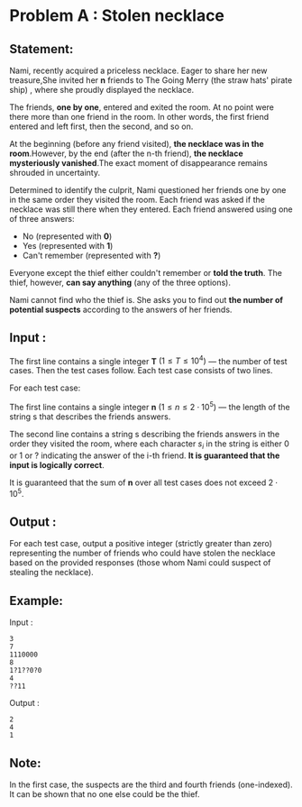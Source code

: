 # Problem A : Stolen necklace

## Statement:

Nami, recently acquired a priceless necklace. Eager to share her new treasure,She invited her **n** friends to The Going Merry (the straw hats' pirate ship) , where she proudly displayed the necklace.

The friends, **one by one**, entered and exited the room. At no point were there more than one friend in the room. In other words, the first friend entered and left first, then the second, and so on.

At the beginning (before any friend visited), **the necklace was in the room**.However, by the end (after the n-th friend), **the necklace mysteriously vanished**.The exact moment of disappearance remains shrouded in uncertainty.

Determined to identify the culprit, Nami questioned her friends one by one in the same order they visited the room. Each friend was asked if the necklace was still there when they entered. Each friend answered using one of three answers:

- No (represented with **0**)
- Yes (represented with **1**)
- Can't remember (represented with **?**)

Everyone except the thief either couldn't remember or **told the truth**. The thief, however, **can say anything** (any of the three options).

Nami cannot find who the thief is. She asks you to find out **the number of potential suspects** according to the answers of her friends.

## Input :

The first line contains a single integer **T** $(1≤T≤10^4)$ — the number of test cases. Then the test cases follow. Each test case consists of two lines.

For each test case:

The first line contains a single integer **n** $(1≤n≤2⋅10^5)$ — the length of the string s that describes the friends answers.

The second line contains a string s describing the friends answers in the order they visited the room, where each character $s_i$ in the string is either 0 or 1 or ? indicating the answer of the i-th friend.
**It is guaranteed that the input is logically correct**.

It is guaranteed that the sum of **n** over all test cases does not exceed $2⋅10^5$.

## Output :

For each test case, output a positive integer (strictly greater than zero) representing the number of friends who could have stolen the necklace based on the provided responses (those whom Nami could suspect of stealing the necklace).

## Example:

Input :

```
3
7
1110000
8
1?1??0?0
4
??11
```

Output :

```
2
4
1
```

## Note:

In the first case, the suspects are the third and fourth friends (one-indexed). It can be shown that no one else could be the thief.
